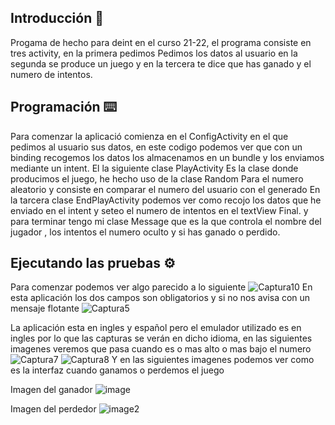 ## Introducción 📖

Progama de hecho para deint en el curso 21-22, el programa consiste en tres activity, en la primera pedimos Pedimos los datos al usuario en la segunda se produce un juego y en la tercera te dice que has ganado y el numero de intentos.

## Programación ⌨️
Para comenzar la aplicació comienza en el ConfigActivity en el que pedimos al usuario sus datos,
en este codigo podemos ver que con un binding recogemos los datos los almacenamos en un bundle
y los enviamos mediante un intent.
El la siguiente clase PlayActivity Es la clase donde producimos el juego, he hecho uso de la clase Random
Para el numero aleatorio y consiste en comparar el numero del usuario con el generado
En la tarcera clase EndPlayActivity podemos ver como recojo los datos que he enviado en el intent y seteo el numero de intentos
en el textView Final.
y para terminar tengo mi clase Message que es la que controla el nombre del jugador , los intentos el numero oculto y si has ganado o perdido.


## Ejecutando las pruebas ⚙️

Para comenzar podemos ver algo parecido a lo siguiente
![Captura10](https://user-images.githubusercontent.com/72571218/137601392-a26b01ed-da55-4692-b675-15b1e033cb51.PNG)
En esta aplicación los dos campos son obligatorios y si no nos avisa con un mensaje flotante
![Captura5](https://user-images.githubusercontent.com/72571218/137601303-19ec741d-a796-48ef-9f7d-b8bf94c14682.PNG)

La aplicación esta en ingles y español pero el emulador utilizado es en ingles por lo que las capturas se verán en dicho
idioma, en las siguientes imagenes veremos que pasa cuando es o mas alto o mas bajo el numero
![Captura7](https://user-images.githubusercontent.com/72571218/137601309-3346f412-21e0-4e11-95a1-bca700271c43.PNG)
![Captura8](https://user-images.githubusercontent.com/72571218/137601311-819c7426-202c-400e-a942-b550bfddaaa9.PNG)
Y en las siguientes imagenes podemos ver como es la interfaz cuando ganamos o perdemos el juego

Imagen del ganador
![image](https://user-images.githubusercontent.com/72571218/196005157-fcd76a03-0dc2-4f4d-aa42-4c4f042810a9.png)

Imagen del perdedor
![image2](https://user-images.githubusercontent.com/72571218/196005183-59e8177a-42e8-439d-a446-8e26407c71bf.png)

